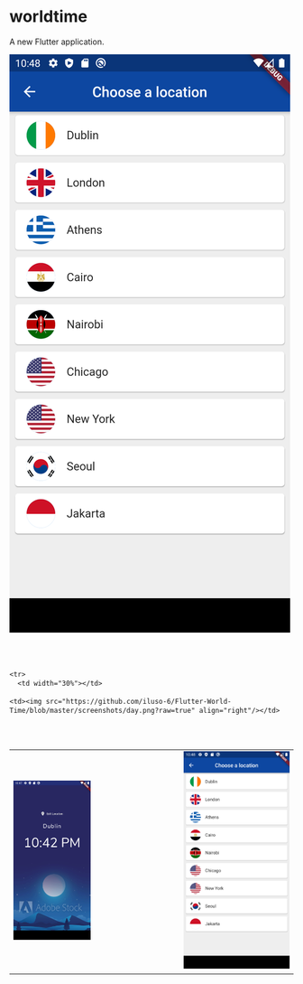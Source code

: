 # worldtime

A new Flutter application.

<img src="https://github.com/iluso-6/Flutter-World-Time/blob/master/screenshots/choose.png?raw=true"/>
<table>

  <tr>
    <td><img src="https://github.com/iluso-6/Flutter-World-Time/blob/master/screenshots/night.png?raw=true" align="left"/></td>
    <td width="30%"></td>
    <td><img src="https://github.com/iluso-6/Flutter-World-Time/blob/master/screenshots/choose.png?raw=true" align="right"/>
    </td>

<br><br>

  </tr>
  
    <tr>
      <td width="30%"></td>
  
    <td><img src="https://github.com/iluso-6/Flutter-World-Time/blob/master/screenshots/day.png?raw=true" align="right"/></td>
  <td width="30%"></td>
<br><br>

  </tr>
</table>
